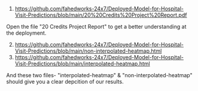 1. https://github.com/fahedworks-24x7/Deployed-Model-for-Hospital-Visit-Predictions/blob/main/20%20Credits%20Project%20Report.pdf


Open the file "20 Credits Project Report" to get a better understanding at the deployment.


2. https://github.com/fahedworks-24x7/Deployed-Model-for-Hospital-Visit-Predictions/blob/main/non-interpolated-heatmap.html
3. https://github.com/fahedworks-24x7/Deployed-Model-for-Hospital-Visit-Predictions/blob/main/interpolated-heatmap.html

And these two files- "interpolated-heatmap" & "non-interpolated-heatmap" should give you a clear depcition of our results.
